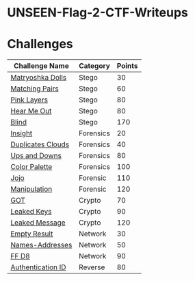 # UNSEEN-Flag-2-CTF-Writeups
# Challenges
| Challenge Name | Category | Points  |
|----------------------|------------|-----|
| [Matryoshka Dolls](Stego/MatryoshkaDolls/MatryoshkaDolls.md)           | Stego      | 30  |
| [Matching Pairs](Stego/MatchingPairs/MatchingPairs.md)                 | Stego      | 60  |
| [Pink Layers](Stego/PinkLayers/PinkLayers.md)                          | Stego      | 80  |
| [Hear Me Out](Stego/HearMeOut/HearMeOut.md)                            | Stego      | 80  |
| [Blind](Stego/Blind/Blind.md)                                          | Stego      | 170 |
| [Insight](Forensics/Insight/Insight.md)                                | Forensics  | 20  |
| [Duplicates Clouds](Forensics/DuplicatesClouds/DuplicatesClouds.md)    | Forensics  | 40  |
| [Ups and Downs](Forensics/Ups_and_Downs/Ups_and_Downs.md)              | Forensics  | 80  |
| [Color Palette](Forensics/ColorPalette/ColorPalette.md)                | Forensics  | 100 |
| [Jojo](Forensics/Jojo/Jojo.md)                                         | Forensic   | 110 |
| [Manipulation](Forensics/Manipulation/Manipulation.md)                 | Forensic   | 120 |
| [GOT](Crypto/GOT/GOT.md)                                               | Crypto     | 70  |
| [Leaked Keys](Crypto/LeakedKeys/LeakedKeys.md)                         | Crypto     | 90  |
| [Leaked Message](Crypto/LeakedMessag/LeakedMessag.md)                  | Crypto     | 120 |
| [Empty Result](Network/EmptyResult/EmptyResult.md)                     | Network    | 30  |
| [Names-Addresses](Network/Names_Addresses/Names_Addresses.md)          | Network    | 50  |
| [FF D8](Network/FF_D8/FF_D8.md)                                        | Network    | 90  |
| [Authentication ID](Reverse/AuthenticationID/AuthenticationID.md)      | Reverse    | 80  |
